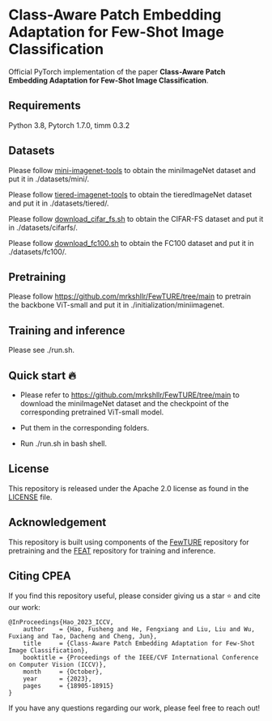 # Class-Aware Patch Embedding Adaptation for Few-Shot Image Classification
Official PyTorch implementation of the paper **Class-Aware Patch Embedding Adaptation for Few-Shot Image Classification**.

## Requirements
Python 3.8, Pytorch 1.7.0, timm 0.3.2

## Datasets
Please follow [mini-imagenet-tools](https://github.com/yaoyao-liu/mini-imagenet-tools) to obtain the miniImageNet dataset and put it in ./datasets/mini/.

Please follow [tiered-imagenet-tools](https://github.com/yaoyao-liu/tiered-imagenet-tools) to obtain the tieredImageNet dataset and put it in ./datasets/tiered/.

Please follow [download_cifar_fs.sh](https://github.com/mrkshllr/FewTURE/blob/main/datasets/download_cifar_fs.sh) to obtain the CIFAR-FS dataset and put it in ./datasets/cifarfs/.

Please follow [download_fc100.sh](https://github.com/mrkshllr/FewTURE/blob/main/datasets/download_fc100.sh) to obtain the FC100 dataset and put it in ./datasets/fc100/.


## Pretraining 
Please follow https://github.com/mrkshllr/FewTURE/tree/main to pretrain the backbone ViT-small and put it in ./initialization/miniimagenet.

## Training and inference
Please see ./run.sh.

## Quick start :fire:
- Please refer to https://github.com/mrkshllr/FewTURE/tree/main to download the miniImageNet dataset and the checkpoint of the corresponding pretrained ViT-small model.

- Put them in the corresponding folders.

- Run ./run.sh in bash shell.

## License
This repository is released under the Apache 2.0 license as found in the [LICENSE](https://github.com/FushengHao/CPEA/blob/main/LICENSE) file.

## Acknowledgement
This repository is built using components of the [FewTURE](https://github.com/mrkshllr/FewTURE) repository for pretraining and the [FEAT](https://github.com/Sha-Lab/FEAT) repository for training and inference.

## Citing CPEA
If you find this repository useful, please consider giving us a star :star: and cite our work:
```
@InProceedings{Hao_2023_ICCV,
    author    = {Hao, Fusheng and He, Fengxiang and Liu, Liu and Wu, Fuxiang and Tao, Dacheng and Cheng, Jun},
    title     = {Class-Aware Patch Embedding Adaptation for Few-Shot Image Classification},
    booktitle = {Proceedings of the IEEE/CVF International Conference on Computer Vision (ICCV)},
    month     = {October},
    year      = {2023},
    pages     = {18905-18915}
}
```
If you have any questions regarding our work, please feel free to reach out!

